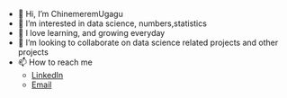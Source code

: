 - 👋 Hi, I’m  ChinemeremUgagu
- 👀 I’m interested in data science, numbers,statistics
- 🌱 I love  learning, and growing everyday
- 💞️ I’m looking to collaborate on  data science related projects and other projects 
- 📫 How to reach me 
     -  <a href="https://www.linkedin.com/in/chinemeremugagu/">LinkedIn</a> 
     -  <a href = "mailto: chinemeremugagu@gmail.com">Email</a>

<!---
ChinemeremUgagu/ChinemeremUgagu is a ✨ special ✨ repository because its `README.md` (this file) appears on your GitHub profile.
You can click the Preview link to take a look at your changes.
--->

